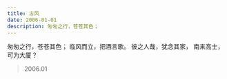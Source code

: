 ```yaml
---
title: 古风
date: 2006-01-01
description: 匆匆之行，苍苍其色；
---
```


匆匆之行，苍苍其色；
临风而立，把酒言歌。
彼之人哉，犹念其家，
南来高士，可为大厦？

> 2006.01